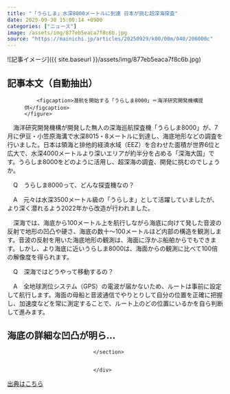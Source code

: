 ```yaml
---
title: "「うらしま」水深8000メートルに到達 日本が挑む超深海探査"
date: 2025-09-30 15:00:14 +0900
categories: ["ニュース"]
image: /assets/img/877eb5eaca7f8c6b.jpg
source: "https://mainichi.jp/articles/20250929/k00/00m/040/206000c"
---
```


![記事イメージ]({{ site.baseurl }}/assets/img/877eb5eaca7f8c6b.jpg)

## 記事本文（自動抽出）
<div><section class="articledetail-body is-mustpay" id="articledetail-body">



<div class="articledetail-image-left">
	<figure>
		
		<figcaption>潜航を開始する「うらしま8000」＝海洋研究開発機構提供</figcaption>
	</figure>
</div>
<p>　海洋研究開発機構が開発した無人の深海巡航探査機「うらしま8000」が、7月に伊豆・小笠原海溝で水深8015・8メートルに到達し、海底地形などの調査を行いました。日本は領海と排他的経済水域（EEZ）を合わせた面積が世界6位と広大で、水深4000メートルより深いエリアが約半分を占める「深海大国」です。うらしま8000をどのように活用し、超深海の調査、開発に挑むのでしょうか。</p>
<p>　Q　うらしま8000って、どんな探査機なの？</p>
<p>　A　元々は水深3500メートル級の「うらしま」として活躍していましたが、より深く潜れるよう2022年から改造が行われました。</p>
<p>　深海では、海底から100メートル上を航行しながら海底に向けて発した音波の反射で地形の凹凸や硬さ、海底の数十～100メートルほど内部の構造を観測します。音波の反射を用いた海底地形の観測は、海面に浮かぶ船舶からでもできます。しかし、より海底に近いうらしま8000は、海面からの観測に比べて100倍の解像度を得られます。</p>
<p>　Q　深海ではどうやって移動するの？</p>
<p>　A　全地球測位システム（GPS）の電波が届かないため、ルートは事前に設定して航行します。海面の母船と音波通信でやりとりして自分の位置を正確に把握し、加速度などを常に測定することで、ルート上のどの位置にいるかを自ら判断して進みます。</p>
<h2>海底の詳細な凹凸が明ら…</h2>


								</section>
								
								
                                </div>

[出典はこちら](https://mainichi.jp/articles/20250929/k00/00m/040/206000c)
